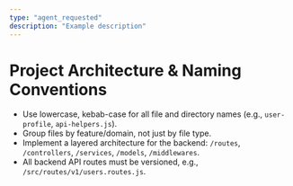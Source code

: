 ```yaml
---
type: "agent_requested"
description: "Example description"
---
```

# Project Architecture & Naming Conventions

- Use lowercase, kebab-case for all file and directory names (e.g., `user-profile`, `api-helpers.js`).
- Group files by feature/domain, not just by file type.
- Implement a layered architecture for the backend: `/routes`, `/controllers`, `/services`, `/models`, `/middlewares`.
- All backend API routes must be versioned, e.g., `/src/routes/v1/users.routes.js`.